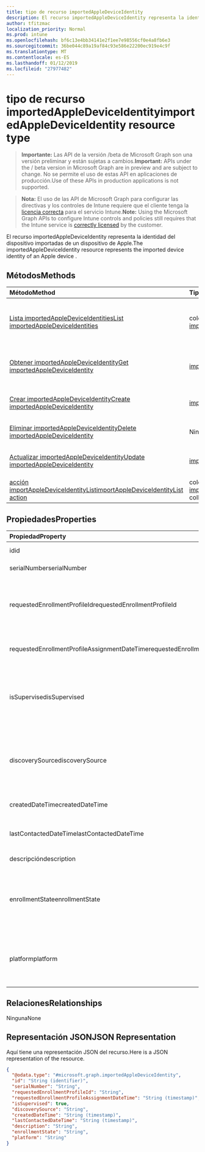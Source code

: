 ```yaml
---
title: tipo de recurso importedAppleDeviceIdentity
description: El recurso importedAppleDeviceIdentity representa la identidad del dispositivo importadas de un dispositivo de Apple.
author: tfitzmac
localization_priority: Normal
ms.prod: intune
ms.openlocfilehash: bf6c13e4bb34141e2f1ee7e98556cf0e4a8fb6e3
ms.sourcegitcommit: 36be044c89a19af84c93e586e22200ec919e4c9f
ms.translationtype: MT
ms.contentlocale: es-ES
ms.lasthandoff: 01/12/2019
ms.locfileid: "27977482"
---
```

# <a name="importedappledeviceidentity-resource-type"></a><span data-ttu-id="1b5b2-103">tipo de recurso importedAppleDeviceIdentity</span><span class="sxs-lookup"><span data-stu-id="1b5b2-103">importedAppleDeviceIdentity resource type</span></span>

> <span data-ttu-id="1b5b2-104">**Importante:** Las API de la versión /beta de Microsoft Graph son una versión preliminar y están sujetas a cambios.</span><span class="sxs-lookup"><span data-stu-id="1b5b2-104">**Important:** APIs under the / beta version in Microsoft Graph are in preview and are subject to change.</span></span> <span data-ttu-id="1b5b2-105">No se permite el uso de estas API en aplicaciones de producción.</span><span class="sxs-lookup"><span data-stu-id="1b5b2-105">Use of these APIs in production applications is not supported.</span></span>

> <span data-ttu-id="1b5b2-106">**Nota:** El uso de las API de Microsoft Graph para configurar las directivas y los controles de Intune requiere que el cliente tenga la [licencia correcta](https://go.microsoft.com/fwlink/?linkid=839381) para el servicio Intune.</span><span class="sxs-lookup"><span data-stu-id="1b5b2-106">**Note:** Using the Microsoft Graph APIs to configure Intune controls and policies still requires that the Intune service is [correctly licensed](https://go.microsoft.com/fwlink/?linkid=839381) by the customer.</span></span>

<span data-ttu-id="1b5b2-107">El recurso importedAppleDeviceIdentity representa la identidad del dispositivo importadas de un dispositivo de Apple.</span><span class="sxs-lookup"><span data-stu-id="1b5b2-107">The importedAppleDeviceIdentity resource represents the imported device identity of an Apple device .</span></span>
## <a name="methods"></a><span data-ttu-id="1b5b2-108">Métodos</span><span class="sxs-lookup"><span data-stu-id="1b5b2-108">Methods</span></span>
|<span data-ttu-id="1b5b2-109">Método</span><span class="sxs-lookup"><span data-stu-id="1b5b2-109">Method</span></span>|<span data-ttu-id="1b5b2-110">Tipo de valor devuelto</span><span class="sxs-lookup"><span data-stu-id="1b5b2-110">Return Type</span></span>|<span data-ttu-id="1b5b2-111">Descripción</span><span class="sxs-lookup"><span data-stu-id="1b5b2-111">Description</span></span>|
|:---|:---|:---|
|[<span data-ttu-id="1b5b2-112">Lista importedAppleDeviceIdentities</span><span class="sxs-lookup"><span data-stu-id="1b5b2-112">List importedAppleDeviceIdentities</span></span>](../api/intune-enrollment-importedappledeviceidentity-list.md)|<span data-ttu-id="1b5b2-113">colección de [importedAppleDeviceIdentity](../resources/intune-enrollment-importedappledeviceidentity.md)</span><span class="sxs-lookup"><span data-stu-id="1b5b2-113">[importedAppleDeviceIdentity](../resources/intune-enrollment-importedappledeviceidentity.md) collection</span></span>|<span data-ttu-id="1b5b2-114">Propiedades de la lista y relaciones de los objetos [importedAppleDeviceIdentity](../resources/intune-enrollment-importedappledeviceidentity.md) .</span><span class="sxs-lookup"><span data-stu-id="1b5b2-114">List properties and relationships of the [importedAppleDeviceIdentity](../resources/intune-enrollment-importedappledeviceidentity.md) objects.</span></span>|
|[<span data-ttu-id="1b5b2-115">Obtener importedAppleDeviceIdentity</span><span class="sxs-lookup"><span data-stu-id="1b5b2-115">Get importedAppleDeviceIdentity</span></span>](../api/intune-enrollment-importedappledeviceidentity-get.md)|[<span data-ttu-id="1b5b2-116">importedAppleDeviceIdentity</span><span class="sxs-lookup"><span data-stu-id="1b5b2-116">importedAppleDeviceIdentity</span></span>](../resources/intune-enrollment-importedappledeviceidentity.md)|<span data-ttu-id="1b5b2-117">Leer las propiedades y las relaciones del objeto [importedAppleDeviceIdentity](../resources/intune-enrollment-importedappledeviceidentity.md) .</span><span class="sxs-lookup"><span data-stu-id="1b5b2-117">Read properties and relationships of the [importedAppleDeviceIdentity](../resources/intune-enrollment-importedappledeviceidentity.md) object.</span></span>|
|[<span data-ttu-id="1b5b2-118">Crear importedAppleDeviceIdentity</span><span class="sxs-lookup"><span data-stu-id="1b5b2-118">Create importedAppleDeviceIdentity</span></span>](../api/intune-enrollment-importedappledeviceidentity-create.md)|[<span data-ttu-id="1b5b2-119">importedAppleDeviceIdentity</span><span class="sxs-lookup"><span data-stu-id="1b5b2-119">importedAppleDeviceIdentity</span></span>](../resources/intune-enrollment-importedappledeviceidentity.md)|<span data-ttu-id="1b5b2-120">Crear un nuevo objeto [importedAppleDeviceIdentity](../resources/intune-enrollment-importedappledeviceidentity.md) .</span><span class="sxs-lookup"><span data-stu-id="1b5b2-120">Create a new [importedAppleDeviceIdentity](../resources/intune-enrollment-importedappledeviceidentity.md) object.</span></span>|
|[<span data-ttu-id="1b5b2-121">Eliminar importedAppleDeviceIdentity</span><span class="sxs-lookup"><span data-stu-id="1b5b2-121">Delete importedAppleDeviceIdentity</span></span>](../api/intune-enrollment-importedappledeviceidentity-delete.md)|<span data-ttu-id="1b5b2-122">Ninguno</span><span class="sxs-lookup"><span data-stu-id="1b5b2-122">None</span></span>|<span data-ttu-id="1b5b2-123">Elimina un [importedAppleDeviceIdentity](../resources/intune-enrollment-importedappledeviceidentity.md).</span><span class="sxs-lookup"><span data-stu-id="1b5b2-123">Deletes a [importedAppleDeviceIdentity](../resources/intune-enrollment-importedappledeviceidentity.md).</span></span>|
|[<span data-ttu-id="1b5b2-124">Actualizar importedAppleDeviceIdentity</span><span class="sxs-lookup"><span data-stu-id="1b5b2-124">Update importedAppleDeviceIdentity</span></span>](../api/intune-enrollment-importedappledeviceidentity-update.md)|[<span data-ttu-id="1b5b2-125">importedAppleDeviceIdentity</span><span class="sxs-lookup"><span data-stu-id="1b5b2-125">importedAppleDeviceIdentity</span></span>](../resources/intune-enrollment-importedappledeviceidentity.md)|<span data-ttu-id="1b5b2-126">Actualizar las propiedades de un objeto [importedAppleDeviceIdentity](../resources/intune-enrollment-importedappledeviceidentity.md) .</span><span class="sxs-lookup"><span data-stu-id="1b5b2-126">Update the properties of a [importedAppleDeviceIdentity](../resources/intune-enrollment-importedappledeviceidentity.md) object.</span></span>|
|[<span data-ttu-id="1b5b2-127">acción importAppleDeviceIdentityList</span><span class="sxs-lookup"><span data-stu-id="1b5b2-127">importAppleDeviceIdentityList action</span></span>](../api/intune-enrollment-importedappledeviceidentity-importappledeviceidentitylist.md)|<span data-ttu-id="1b5b2-128">colección de [importedAppleDeviceIdentityResult](../resources/intune-enrollment-importedappledeviceidentityresult.md)</span><span class="sxs-lookup"><span data-stu-id="1b5b2-128">[importedAppleDeviceIdentityResult](../resources/intune-enrollment-importedappledeviceidentityresult.md) collection</span></span>|<span data-ttu-id="1b5b2-129">Todavía no documentado</span><span class="sxs-lookup"><span data-stu-id="1b5b2-129">Not yet documented</span></span>|

## <a name="properties"></a><span data-ttu-id="1b5b2-130">Propiedades</span><span class="sxs-lookup"><span data-stu-id="1b5b2-130">Properties</span></span>
|<span data-ttu-id="1b5b2-131">Propiedad</span><span class="sxs-lookup"><span data-stu-id="1b5b2-131">Property</span></span>|<span data-ttu-id="1b5b2-132">Tipo</span><span class="sxs-lookup"><span data-stu-id="1b5b2-132">Type</span></span>|<span data-ttu-id="1b5b2-133">Descripción</span><span class="sxs-lookup"><span data-stu-id="1b5b2-133">Description</span></span>|
|:---|:---|:---|
|<span data-ttu-id="1b5b2-134">id</span><span class="sxs-lookup"><span data-stu-id="1b5b2-134">id</span></span>|<span data-ttu-id="1b5b2-135">Cadena</span><span class="sxs-lookup"><span data-stu-id="1b5b2-135">String</span></span>|<span data-ttu-id="1b5b2-136">Clave de la entidad.</span><span class="sxs-lookup"><span data-stu-id="1b5b2-136">Key of the entity.</span></span>|
|<span data-ttu-id="1b5b2-137">serialNumber</span><span class="sxs-lookup"><span data-stu-id="1b5b2-137">serialNumber</span></span>|<span data-ttu-id="1b5b2-138">Cadena</span><span class="sxs-lookup"><span data-stu-id="1b5b2-138">String</span></span>|<span data-ttu-id="1b5b2-139">Número de serie del dispositivo</span><span class="sxs-lookup"><span data-stu-id="1b5b2-139">Device serial number</span></span>|
|<span data-ttu-id="1b5b2-140">requestedEnrollmentProfileId</span><span class="sxs-lookup"><span data-stu-id="1b5b2-140">requestedEnrollmentProfileId</span></span>|<span data-ttu-id="1b5b2-141">Cadena</span><span class="sxs-lookup"><span data-stu-id="1b5b2-141">String</span></span>|<span data-ttu-id="1b5b2-142">Administración de identificador de perfil de inscripción tenga la intención de aplicar al dispositivo durante la inscripción siguiente</span><span class="sxs-lookup"><span data-stu-id="1b5b2-142">Enrollment profile Id admin intends to apply to the device during next enrollment</span></span>|
|<span data-ttu-id="1b5b2-143">requestedEnrollmentProfileAssignmentDateTime</span><span class="sxs-lookup"><span data-stu-id="1b5b2-143">requestedEnrollmentProfileAssignmentDateTime</span></span>|<span data-ttu-id="1b5b2-144">DateTimeOffset</span><span class="sxs-lookup"><span data-stu-id="1b5b2-144">DateTimeOffset</span></span>|<span data-ttu-id="1b5b2-145">El perfil de tiempo de inscripción se asignó al dispositivo</span><span class="sxs-lookup"><span data-stu-id="1b5b2-145">The time enrollment profile was assigned to the device</span></span>|
|<span data-ttu-id="1b5b2-146">isSupervised</span><span class="sxs-lookup"><span data-stu-id="1b5b2-146">isSupervised</span></span>|<span data-ttu-id="1b5b2-147">Booleano</span><span class="sxs-lookup"><span data-stu-id="1b5b2-147">Boolean</span></span>|<span data-ttu-id="1b5b2-148">Indica si el dispositivo de Apple es supervisado.</span><span class="sxs-lookup"><span data-stu-id="1b5b2-148">Indicates if the Apple device is supervised.</span></span> <span data-ttu-id="1b5b2-149">Es más información en:https://support.apple.com/en-us/HT202837</span><span class="sxs-lookup"><span data-stu-id="1b5b2-149">More information is at: https://support.apple.com/en-us/HT202837</span></span>|
|<span data-ttu-id="1b5b2-150">discoverySource</span><span class="sxs-lookup"><span data-stu-id="1b5b2-150">discoverySource</span></span>|[<span data-ttu-id="1b5b2-151">discoverySource</span><span class="sxs-lookup"><span data-stu-id="1b5b2-151">discoverySource</span></span>](../resources/intune-enrollment-discoverysource.md)|<span data-ttu-id="1b5b2-152">Origen de detección del dispositivo de Apple.</span><span class="sxs-lookup"><span data-stu-id="1b5b2-152">Apple device discovery source.</span></span> <span data-ttu-id="1b5b2-153">Los valores posibles son: `unknown`, `adminImport` y `deviceEnrollmentProgram`.</span><span class="sxs-lookup"><span data-stu-id="1b5b2-153">Possible values are: `unknown`, `adminImport`, `deviceEnrollmentProgram`.</span></span>|
|<span data-ttu-id="1b5b2-154">createdDateTime</span><span class="sxs-lookup"><span data-stu-id="1b5b2-154">createdDateTime</span></span>|<span data-ttu-id="1b5b2-155">DateTimeOffset</span><span class="sxs-lookup"><span data-stu-id="1b5b2-155">DateTimeOffset</span></span>|<span data-ttu-id="1b5b2-156">Crear fecha hora del dispositivo</span><span class="sxs-lookup"><span data-stu-id="1b5b2-156">Created Date Time of the device</span></span>|
|<span data-ttu-id="1b5b2-157">lastContactedDateTime</span><span class="sxs-lookup"><span data-stu-id="1b5b2-157">lastContactedDateTime</span></span>|<span data-ttu-id="1b5b2-158">DateTimeOffset</span><span class="sxs-lookup"><span data-stu-id="1b5b2-158">DateTimeOffset</span></span>|<span data-ttu-id="1b5b2-159">Última vez fecha ponerse en contacto del dispositivo</span><span class="sxs-lookup"><span data-stu-id="1b5b2-159">Last Contacted Date Time of the device</span></span>|
|<span data-ttu-id="1b5b2-160">descripción</span><span class="sxs-lookup"><span data-stu-id="1b5b2-160">description</span></span>|<span data-ttu-id="1b5b2-161">Cadena</span><span class="sxs-lookup"><span data-stu-id="1b5b2-161">String</span></span>|<span data-ttu-id="1b5b2-162">La descripción del dispositivo</span><span class="sxs-lookup"><span data-stu-id="1b5b2-162">The description of the device</span></span>|
|<span data-ttu-id="1b5b2-163">enrollmentState</span><span class="sxs-lookup"><span data-stu-id="1b5b2-163">enrollmentState</span></span>|[<span data-ttu-id="1b5b2-164">enrollmentState</span><span class="sxs-lookup"><span data-stu-id="1b5b2-164">enrollmentState</span></span>](../resources/intune-enrollment-enrollmentstate.md)|<span data-ttu-id="1b5b2-165">El estado del dispositivo en Intune.</span><span class="sxs-lookup"><span data-stu-id="1b5b2-165">The state of the device in Intune.</span></span> <span data-ttu-id="1b5b2-166">Los valores posibles son: `unknown`, `enrolled`, `pendingReset`, `failed`, `notContacted`, `blocked`.</span><span class="sxs-lookup"><span data-stu-id="1b5b2-166">Possible values are: `unknown`, `enrolled`, `pendingReset`, `failed`, `notContacted`, `blocked`.</span></span>|
|<span data-ttu-id="1b5b2-167">platform</span><span class="sxs-lookup"><span data-stu-id="1b5b2-167">platform</span></span>|[<span data-ttu-id="1b5b2-168">plataforma</span><span class="sxs-lookup"><span data-stu-id="1b5b2-168">platform</span></span>](../resources/intune-enrollment-platform.md)|<span data-ttu-id="1b5b2-169">La plataforma del dispositivo.</span><span class="sxs-lookup"><span data-stu-id="1b5b2-169">The platform of the Device.</span></span> <span data-ttu-id="1b5b2-170">Los valores posibles son: `unknown`, `ios`, `android`, `windows`, `windowsMobile`, `macOS`.</span><span class="sxs-lookup"><span data-stu-id="1b5b2-170">Possible values are: `unknown`, `ios`, `android`, `windows`, `windowsMobile`, `macOS`.</span></span>|

## <a name="relationships"></a><span data-ttu-id="1b5b2-171">Relaciones</span><span class="sxs-lookup"><span data-stu-id="1b5b2-171">Relationships</span></span>
<span data-ttu-id="1b5b2-172">Ninguna</span><span class="sxs-lookup"><span data-stu-id="1b5b2-172">None</span></span>
## <a name="json-representation"></a><span data-ttu-id="1b5b2-173">Representación JSON</span><span class="sxs-lookup"><span data-stu-id="1b5b2-173">JSON Representation</span></span>
<span data-ttu-id="1b5b2-174">Aquí tiene una representación JSON del recurso.</span><span class="sxs-lookup"><span data-stu-id="1b5b2-174">Here is a JSON representation of the resource.</span></span>
<!-- {
  "blockType": "resource",
  "keyProperty": "id",
  "@odata.type": "microsoft.graph.importedAppleDeviceIdentity"
}
-->
``` json
{
  "@odata.type": "#microsoft.graph.importedAppleDeviceIdentity",
  "id": "String (identifier)",
  "serialNumber": "String",
  "requestedEnrollmentProfileId": "String",
  "requestedEnrollmentProfileAssignmentDateTime": "String (timestamp)",
  "isSupervised": true,
  "discoverySource": "String",
  "createdDateTime": "String (timestamp)",
  "lastContactedDateTime": "String (timestamp)",
  "description": "String",
  "enrollmentState": "String",
  "platform": "String"
}
```





